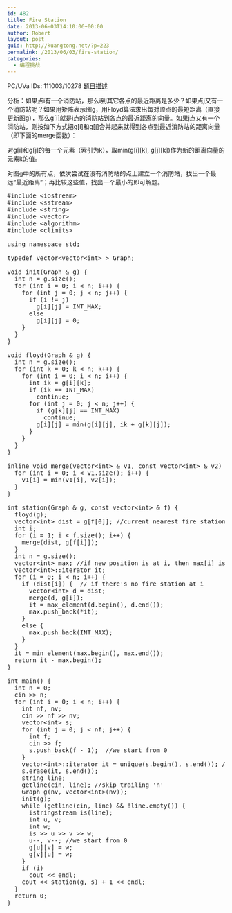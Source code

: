 ```yaml
---
id: 482
title: Fire Station
date: 2013-06-03T14:10:06+00:00
author: Robert
layout: post
guid: http://kuangtong.net/?p=223
permalink: /2013/06/03/fire-station/
categories:
  - 编程挑战
---
```

PC/UVa IDs: 111003/10278 <a href="http://uva.onlinejudge.org/index.php?option=com_onlinejudge&#038;Itemid=8&#038;category=38&#038;page=show_problem&#038;problem=1219" target="_blank">题目描述</a>

分析：如果点i有一个消防站，那么i到其它各点的最近距离是多少？如果点j又有一个消防站呢？如果用矩阵表示图g，用Floyd算法求出每对顶点的最短距离（直接更新图g），那么g[i]就是i点的消防站到各点的最近距离的向量。如果j点又有一个消防站，则按如下方式把g[i]和g[j]合并起来就得到各点到最近消防站的距离向量（即下面的merge函数）：
  
对g\[i]和g[j]的每一个元素（索引为k），取min(g[i\]\[k\], g\[j\]\[k\])作为新的距离向量的元素k的值。<!--more-->


  
对图g中的所有点，依次尝试在没有消防站的点上建立一个消防站，找出一个最远“最近距离”；再比较这些值，找出一个最小的即可解题。

<pre class="brush: cpp; title: ; notranslate" title="">#include &lt;iostream&gt;
#include &lt;sstream&gt;
#include &lt;string&gt;
#include &lt;vector&gt;
#include &lt;algorithm&gt;
#include &lt;climits&gt;

using namespace std;

typedef vector&lt;vector&lt;int&gt; &gt; Graph;

void init(Graph & g) {
  int n = g.size();
  for (int i = 0; i &lt; n; i++) {
    for (int j = 0; j &lt; n; j++) {
      if (i != j)
        g[i][j] = INT_MAX;
      else
        g[i][j] = 0;
    }
  }
}

void floyd(Graph & g) {
  int n = g.size();
  for (int k = 0; k &lt; n; k++) {
    for (int i = 0; i &lt; n; i++) {
      int ik = g[i][k];
      if (ik == INT_MAX)
        continue;
      for (int j = 0; j &lt; n; j++) {
        if (g[k][j] == INT_MAX)
          continue;
        g[i][j] = min(g[i][j], ik + g[k][j]);
      }
    }
  }
}

inline void merge(vector&lt;int&gt; & v1, const vector&lt;int&gt; & v2) {
  for (int i = 0; i &lt; v1.size(); i++) {
    v1[i] = min(v1[i], v2[i]);
  }
}

int station(Graph & g, const vector&lt;int&gt; & f) {
  floyd(g);
  vector&lt;int&gt; dist = g[f[0]]; //current nearest fire station distance vector.
  int i;
  for (i = 1; i &lt; f.size(); i++) {
    merge(dist, g[f[i]]);
  }
  int n = g.size();
  vector&lt;int&gt; max; //if new position is at i, then max[i] is the max nearest distance
  vector&lt;int&gt;::iterator it;
  for (i = 0; i &lt; n; i++) {
    if (dist[i]) {  // if there's no fire station at i
      vector&lt;int&gt; d = dist;
      merge(d, g[i]);
      it = max_element(d.begin(), d.end());
      max.push_back(*it);
    }
    else {
      max.push_back(INT_MAX);
    }
  }
  it = min_element(max.begin(), max.end());
  return it - max.begin();
}

int main() {
  int n = 0;
  cin &gt;&gt; n;
  for (int i = 0; i &lt; n; i++) {
    int nf, nv;
    cin &gt;&gt; nf &gt;&gt; nv;
    vector&lt;int&gt; s;
    for (int j = 0; j &lt; nf; j++) {
      int f;
      cin &gt;&gt; f;
      s.push_back(f - 1);  //we start from 0
    }
    vector&lt;int&gt;::iterator it = unique(s.begin(), s.end()); //it says fire stations may overlap
    s.erase(it, s.end());
    string line;
    getline(cin, line); //skip trailing 'n'
    Graph g(nv, vector&lt;int&gt;(nv));
    init(g);
    while (getline(cin, line) && !line.empty()) {
      istringstream is(line);
      int u, v;
      int w;
      is &gt;&gt; u &gt;&gt; v &gt;&gt; w;
      u--, v--; //we start from 0
      g[u][v] = w;
      g[v][u] = w;
    }
    if (i)
      cout &lt;&lt; endl;
    cout &lt;&lt; station(g, s) + 1 &lt;&lt; endl;
  }
  return 0;
}
</pre>

<div class="addtoany_share_save_container addtoany_content_bottom">
  <div class="a2a_kit a2a_kit_size_32 addtoany_list a2a_target" id="wpa2a_28">
    <a class="a2a_button_facebook" href="http://www.addtoany.com/add_to/facebook?linkurl=http%3A%2F%2Fkuangtong.me%2F2013%2F06%2F03%2Ffire-station%2F&linkname=Fire%20Station" title="Facebook" rel="nofollow" target="_blank"></a><a class="a2a_button_twitter" href="http://www.addtoany.com/add_to/twitter?linkurl=http%3A%2F%2Fkuangtong.me%2F2013%2F06%2F03%2Ffire-station%2F&linkname=Fire%20Station" title="Twitter" rel="nofollow" target="_blank"></a><a class="a2a_button_google_plus" href="http://www.addtoany.com/add_to/google_plus?linkurl=http%3A%2F%2Fkuangtong.me%2F2013%2F06%2F03%2Ffire-station%2F&linkname=Fire%20Station" title="Google+" rel="nofollow" target="_blank"></a><a class="a2a_button_sina_weibo" href="http://www.addtoany.com/add_to/sina_weibo?linkurl=http%3A%2F%2Fkuangtong.me%2F2013%2F06%2F03%2Ffire-station%2F&linkname=Fire%20Station" title="Sina Weibo" rel="nofollow" target="_blank"></a><a class="a2a_dd addtoany_share_save" href="https://www.addtoany.com/share_save"></a>
  </div>
</div>